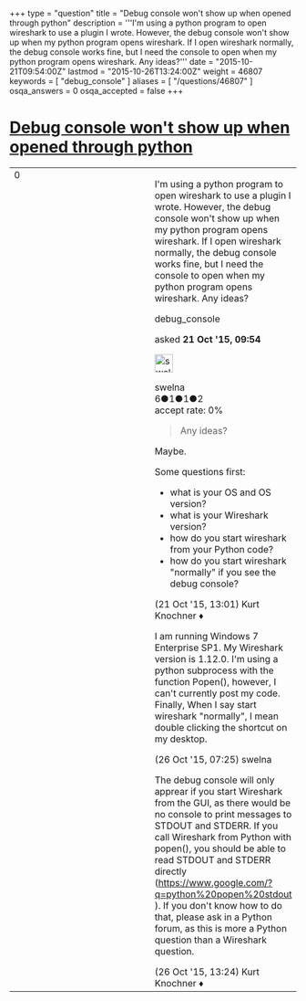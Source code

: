 +++
type = "question"
title = "Debug console won&#x27;t show up when opened through python"
description = '''I&#x27;m using a python program to open wireshark to use a plugin I wrote. However, the debug console won&#x27;t show up when my python program opens wireshark. If I open wireshark normally, the debug console works fine, but I need the console to open when my python program opens wireshark. Any ideas?'''
date = "2015-10-21T09:54:00Z"
lastmod = "2015-10-26T13:24:00Z"
weight = 46807
keywords = [ "debug_console" ]
aliases = [ "/questions/46807" ]
osqa_answers = 0
osqa_accepted = false
+++

<div class="headNormal">

# [Debug console won't show up when opened through python](/questions/46807/debug-console-wont-show-up-when-opened-through-python)

</div>

<div id="main-body">

<div id="askform">

<table id="question-table" style="width:100%;"><colgroup><col style="width: 50%" /><col style="width: 50%" /></colgroup><tbody><tr class="odd"><td style="width: 30px; vertical-align: top"><div class="vote-buttons"><span id="post-46807-upvote" class="ajax-command post-vote up" rel="nofollow" title="I like this post (click again to cancel)"> </span><div id="post-46807-score" class="post-score" title="current number of votes">0</div><span id="post-46807-downvote" class="ajax-command post-vote down" rel="nofollow" title="I dont like this post (click again to cancel)"> </span> <span id="favorite-mark" class="ajax-command favorite-mark" rel="nofollow" title="mark/unmark this question as favorite (click again to cancel)"> </span><div id="favorite-count" class="favorite-count"></div></div></td><td><div id="item-right"><div class="question-body"><p>I'm using a python program to open wireshark to use a plugin I wrote. However, the debug console won't show up when my python program opens wireshark. If I open wireshark normally, the debug console works fine, but I need the console to open when my python program opens wireshark. Any ideas?</p></div><div id="question-tags" class="tags-container tags"><span class="post-tag tag-link-debug_console" rel="tag" title="see questions tagged &#39;debug_console&#39;">debug_console</span></div><div id="question-controls" class="post-controls"></div><div class="post-update-info-container"><div class="post-update-info post-update-info-user"><p>asked <strong>21 Oct '15, 09:54</strong></p><img src="https://secure.gravatar.com/avatar/110b64762d70c6642030fe842d013497?s=32&amp;d=identicon&amp;r=g" class="gravatar" width="32" height="32" alt="swelna&#39;s gravatar image" /><p><span>swelna</span><br />
<span class="score" title="6 reputation points">6</span><span title="1 badges"><span class="badge1">●</span><span class="badgecount">1</span></span><span title="1 badges"><span class="silver">●</span><span class="badgecount">1</span></span><span title="2 badges"><span class="bronze">●</span><span class="badgecount">2</span></span><br />
<span class="accept_rate" title="Rate of the user&#39;s accepted answers">accept rate:</span> <span title="swelna has no accepted answers">0%</span></p></div></div><div id="comments-container-46807" class="comments-container"><span id="46816"></span><div id="comment-46816" class="comment"><div id="post-46816-score" class="comment-score"></div><div class="comment-text"><blockquote><p>Any ideas?</p></blockquote><p>Maybe.</p><p>Some questions first:</p><ul><li>what is your OS and OS version?</li><li>what is your Wireshark version?</li><li>how do you start wireshark from your Python code?</li><li>how do you start wireshark "normally" if you see the debug console?</li></ul></div><div id="comment-46816-info" class="comment-info"><span class="comment-age">(21 Oct '15, 13:01)</span> <span class="comment-user userinfo">Kurt Knochner ♦</span></div></div><span id="46936"></span><div id="comment-46936" class="comment"><div id="post-46936-score" class="comment-score"></div><div class="comment-text"><p>I am running Windows 7 Enterprise SP1. My Wireshark version is 1.12.0. I'm using a python subprocess with the function Popen(), however, I can't currently post my code. Finally, When I say start wireshark "normally", I mean double clicking the shortcut on my desktop.</p></div><div id="comment-46936-info" class="comment-info"><span class="comment-age">(26 Oct '15, 07:25)</span> <span class="comment-user userinfo">swelna</span></div></div><span id="46955"></span><div id="comment-46955" class="comment"><div id="post-46955-score" class="comment-score"></div><div class="comment-text"><p>The debug console will only apprear if you start Wireshark from the GUI, as there would be no console to print messages to STDOUT and STDERR. If you call Wireshark from Python with popen(), you should be able to read STDOUT and STDERR directly (<a href="https://www.google.com/?q=python%20popen%20stdout">https://www.google.com/?q=python%20popen%20stdout</a> ). If you don't know how to do that, please ask in a Python forum, as this is more a Python question than a Wireshark question.</p></div><div id="comment-46955-info" class="comment-info"><span class="comment-age">(26 Oct '15, 13:24)</span> <span class="comment-user userinfo">Kurt Knochner ♦</span></div></div></div><div id="comment-tools-46807" class="comment-tools"></div><div class="clear"></div><div id="comment-46807-form-container" class="comment-form-container"></div><div class="clear"></div></div></td></tr></tbody></table>

</div>

</div>


